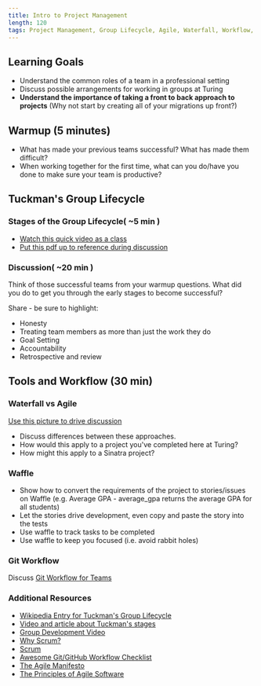 ```yaml
---
title: Intro to Project Management
length: 120
tags: Project Management, Group Lifecycle, Agile, Waterfall, Workflow, Git, Teamwork, Groupwork
---
```


## Learning Goals

* Understand the common roles of a team in a professional setting
* Discuss possible arrangements for working in groups at Turing
* __Understand the importance of taking a front to back approach to projects__ (Why not start by creating all of your migrations up front?)

## Warmup (5 minutes)

* What has made your previous teams successful? What has made them difficult?
* When working together for the first time, what can you do/have you done to make sure your team is productive?

## Tuckman's Group Lifecycle

### Stages of the Group Lifecycle( ~5 min )

* [Watch this quick video as a class](https://www.youtube.com/watch?v=OhSI6oBQmQA&list=PLbu6naAjG_K93h0wjyn1b1EHQl1Q2pH_y)
* [Put this pdf up to reference during discussion](http://salvos.org.au/scribe/sites/2020/files/Resources/Transitions/HANDOUT_-_Tuckmans_Team_Development_Model.pdf)

### Discussion( ~20 min )

Think of those successful teams from your warmup questions. What did you do to get you through the early stages to become successful?

Share - be sure to highlight:

* Honesty
* Treating team members as more than just the work they do
* Goal Setting
* Accountability
* Retrospective and review

## Tools and Workflow (30 min)

### Waterfall vs Agile

[Use this picture to drive discussion](http://www.agilenutshell.com/assets/how-is-agile-different/continuous-activities.png)

* Discuss differences between these approaches.
* How would this apply to a project you've completed here at Turing?
* How might this apply to a Sinatra project?

### Waffle

* Show how to convert the requirements of the project to stories/issues on Waffle (e.g. Average GPA - average_gpa returns the average GPA for all students)
* Let the stories drive development, even copy and paste the story into the tests
* Use waffle to track tasks to be completed
* Use waffle to keep you focused (i.e. avoid rabbit holes)

### Git Workflow

Discuss [Git Workflow for Teams](git_workflow_for_teams)

### Additional Resources

* [Wikipedia Entry for Tuckman's Group Lifecycle](https://en.wikipedia.org/wiki/Tuckman%27s_stages_of_group_development)
* [Video and article about Tuckman's stages](https://www.mindtools.com/pages/article/newLDR_86.htm)
* [Group Development Video](https://www.youtube.com/watch?v=KRFWPCYsgfA)
* [Why Scrum?](https://www.scrumalliance.org/why-scrum)
* [Scrum](http://scrummethodology.com/)
* [Awesome Git/GitHub Workflow Checklist](https://gist.github.com/erinnachen/1f802734671d9db5c452)
* [The Agile Manifesto](http://www.agilemanifesto.org/)
* [The Principles of Agile Software](http://www.agilemanifesto.org/principles.html)
